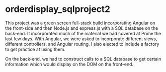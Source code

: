 # orderdisplay_sqlproject2
This project was a green screen full-stack build incorporating Angular on the front-side and then Node.js 
and express.js with a SQL database on the back-end. It incorporated much of the material we had covered
at Prime the last few days. With Angular, we were asked to incorporate different views, different controllers, 
and Angular routing. I also elected to include a factory to get practice at using them.

On the back-end, we had to construct calls to a SQL database to get certain information which would display
on the DOM on the front-end. 

